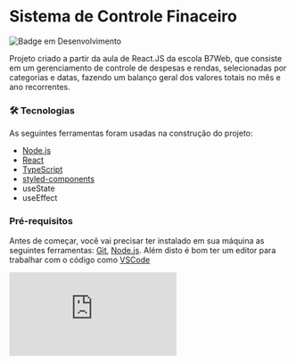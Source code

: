 # Sistema de Controle Finaceiro
![Badge em Desenvolvimento](http://img.shields.io/static/v1?label=STATUS&message=EM%20DESENVOLVIMENTO&color=lightgreen&style=for-the-badge)


Projeto criado a partir da aula de React.JS da escola B7Web, que consiste em um gerenciamento de controle de despesas e rendas, selecionadas por categorias e datas, fazendo um balanço geral dos valores totais no mês e ano recorrentes.


### 🛠 Tecnologias

As seguintes ferramentas foram usadas na construção do projeto:
- [Node.js](https://nodejs.org/en/)
- [React](https://pt-br.reactjs.org/)
- [TypeScript](https://www.typescriptlang.org/)
- [styled-components](https://styled-components.com/docs/api)
- useState
- useEffect



### Pré-requisitos

Antes de começar, você vai precisar ter instalado em sua máquina as seguintes ferramentas:
[Git](https://git-scm.com), [Node.js](https://nodejs.org/en/). 
Além disto é bom ter um editor para trabalhar com o código como [VSCode](https://code.visualstudio.com/)


  [![GitHub license](https://badgen.net/github/license/Naereen/Strapdown.js)](https://github.com/Naereen/StrapDown.js/blob/master/LICENSE)
